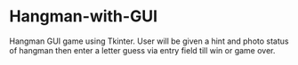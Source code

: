 # Hangman-with-GUI
Hangman GUI game using Tkinter. User will be given a hint and photo status of hangman then enter a letter guess via entry field till win or game over.


